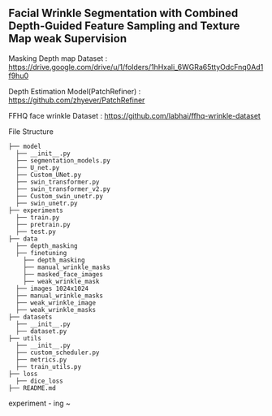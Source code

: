 ## Facial Wrinkle Segmentation with Combined Depth-Guided Feature Sampling and Texture Map weak Supervision

Masking Depth map Dataset : https://drive.google.com/drive/u/1/folders/1hHxali_6WGRa65ttyOdcFnq0Ad1f9hu0

Depth Estimation Model(PatchRefiner) : https://github.com/zhyever/PatchRefiner

FFHQ face wrinkle Dataset : https://github.com/labhai/ffhq-wrinkle-dataset


File Structure
```
├── model  
  ├── __init__.py
  ├── segmentation_models.py
  ├── U_net.py
  ├── Custom_UNet.py
  ├── swin_transformer.py
  ├── swin_transformer_v2.py
  ├── Custom_swin_unetr.py
  ├── swin_unetr.py
├── experiments
  ├── train.py                     
  ├── pretrain.py      
  ├── test.py
├── data
  ├── depth_masking
  ├── finetuning
    ├── depth_masking
    ├── manual_wrinkle_masks
    ├── masked_face_images
    ├── weak_wrinkle_mask
  ├── images 1024x1024
  ├── manual_wrinkle_masks
  ├── weak_wrinkle_image
  ├── weak_wrinkle_masks
├── datasets
  ├── __init__.py
  ├── dataset.py
├── utils
  ├── __init__.py
  ├── custom_scheduler.py
  ├── metrics.py
  ├── train_utils.py
├── loss
  ├── dice_loss
├── README.md 
```
experiment - ing ~
